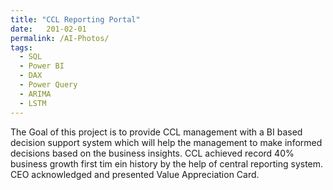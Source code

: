 ```yaml
---
title: "CCL Reporting Portal"
date:   201-02-01
permalink: /AI-Photos/
tags:
  - SQL
  - Power BI
  - DAX
  - Power Query
  - ARIMA
  - LSTM
---
```

 
The Goal of this project is to provide CCL management with a BI based decision support system which will help the management to make informed decisions based on the business insights. CCL achieved record 40% business growth first tim ein history by the help of central reporting system. CEO acknowledged and presented Value Appreciation Card.






